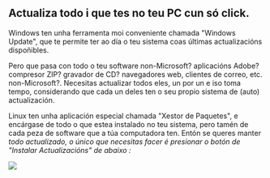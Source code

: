 



<h2>Actualiza todo i que tes no teu PC cun só click.</h2>

Windows ten unha ferramenta moi conveniente chamada "Windows Update", que te permite ter ao día o teu sistema coas últimas actualizacións dispoñibles.

Pero que pasa con todo o teu software non-Microsoft? aplicacións Adobe? compresor ZIP? gravador de CD? navegadores web, clientes de correo, etc. non-Microsoft?. Necesitas actualizar todos eles, un por un e iso toma tempo, considerando que cada un deles ten o seu propio sistema de (auto) actualización.

Linux ten unha aplicación especial chamada "Xestor de Paquetes", e encárgase de todo o que estea instalado no teu sistema, pero tamén de cada peza de software que a túa computadora ten. Entón se queres manter <i>todo actualizado, o único que necesitas facer é presionar o botón de "Instalar Actualizacións" de abaixo :


<img src="Images/global_update.png" />




